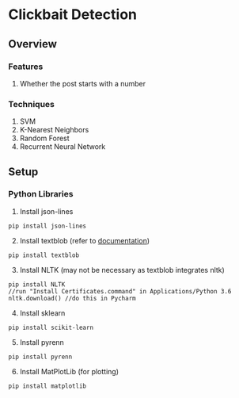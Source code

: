 # Clickbait Detection

## Overview 

### Features
1. Whether the post starts with a number

### Techniques
1. SVM
2. K-Nearest Neighbors
3. Random Forest
4. Recurrent Neural Network


## Setup

### Python Libraries
1. Install json-lines
```
pip install json-lines
```

2. Install textblob (refer to [documentation](https://textblob.readthedocs.io/en/dev/quickstart.html#noun-phrase-extraction))
```
pip install textblob
```

3. Install NLTK (may not be necessary as textblob integrates nltk)
```
pip install NLTK
//run "Install Certificates.command" in Applications/Python 3.6
nltk.download() //do this in Pycharm
```
4. Install sklearn
```
pip install scikit-learn
```
5. Install pyrenn
```
pip install pyrenn
```
6. Install MatPlotLib (for plotting)
```
pip install matplotlib
```
